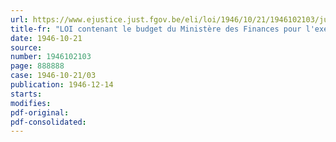 ```yaml
---
url: https://www.ejustice.just.fgov.be/eli/loi/1946/10/21/1946102103/justel
title-fr: "LOI contenant le budget du Ministère des Finances pour l'exercice 1946"
date: 1946-10-21
source:
number: 1946102103
page: 888888
case: 1946-10-21/03
publication: 1946-12-14
starts:
modifies:
pdf-original:
pdf-consolidated:
---
```


